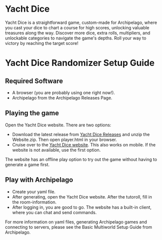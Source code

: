 # Yacht Dice

Yacht Dice is a straightforward game, custom-made for Archipelago, where you cast your dice to chart a course for high scores, unlocking valuable treasures along the way. Discover more dice, extra rolls, multipliers, and unlockable categories to navigate the game's depths. Roll your way to victory by reaching the target score!

# Yacht Dice Randomizer Setup Guide

## Required Software

- A browser (you are probably using one right now!).
- Archipelago from the Archipelago Releases Page.

## Playing the game
Open the Yacht Dice website. There are two options:
- Download the latest release from [Yacht Dice Releases](https://github.com/spinerak/YachtDiceAP/releases) and unzip the Website.zip. Then open player.html in your browser. 
- Cruise over to the [Yacht Dice website](https://yacht-dice-ap.netlify.app/). This also works on mobile. If the website is not available, use the first option.

The website has an offline play option to try out the game without having to generate a game first.

## Play with Archipelago

- Create your yaml file.
- After generating, open the Yacht Dice website. After the tutoroll, fill in the room-information. 
- After logging in, you are good to go. The website has a built-in client, where you can chat and send commands.

For more information on yaml files, generating Archipelago games and connecting to servers, please see the Basic Multiworld Setup Guide from Archipelago.


